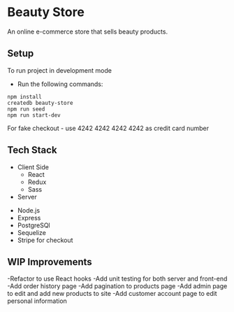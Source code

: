 # Beauty Store

An online e-commerce store that sells beauty products.

## Setup

To run project in development mode

* Run the following commands:

```
npm install
createdb beauty-store
npm run seed
npm run start-dev
```

For fake checkout - use 4242 4242 4242 4242 as credit card number

## Tech Stack

* Client Side
  * React
  * Redux
  * Sass
* Server

- Node.js
- Express
- PostgreSQl
- Sequelize
- Stripe for checkout

## WIP Improvements

-Refactor to use React hooks
-Add unit testing for both server and front-end
-Add order history page
-Add pagination to products page
-Add admin page to edit and add new products to site
-Add customer account page to edit personal information

